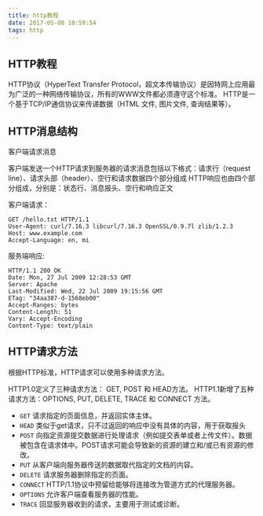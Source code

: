 ```yaml
---
title: http教程
date: 2017-05-08 10:59:54
tags: http
---
```

## HTTP教程

HTTP协议（HyperText Transfer Protocol，超文本传输协议）是因特网上应用最为广泛的一种网络传输协议，所有的WWW文件都必须遵守这个标准。
HTTP是一个基于TCP/IP通信协议来传递数据（HTML 文件, 图片文件, 查询结果等）。

## HTTP消息结构

客户端请求消息

客户端发送一个HTTP请求到服务器的请求消息包括以下格式：请求行（request line）、请求头部（header）、空行和请求数据四个部分组成
HTTP响应也由四个部分组成，分别是：状态行、消息报头、空行和响应正文

客户端请求：

```
GET /hello.txt HTTP/1.1
User-Agent: curl/7.16.3 libcurl/7.16.3 OpenSSL/0.9.7l zlib/1.2.3
Host: www.example.com
Accept-Language: en, mi
```

服务端响应:

```
HTTP/1.1 200 OK
Date: Mon, 27 Jul 2009 12:28:53 GMT
Server: Apache
Last-Modified: Wed, 22 Jul 2009 19:15:56 GMT
ETag: "34aa387-d-1568eb00"
Accept-Ranges: bytes
Content-Length: 51
Vary: Accept-Encoding
Content-Type: text/plain
```

## HTTP请求方法

根据HTTP标准，HTTP请求可以使用多种请求方法。

HTTP1.0定义了三种请求方法： GET, POST 和 HEAD方法。
HTTP1.1新增了五种请求方法：OPTIONS, PUT, DELETE, TRACE 和 CONNECT 方法。

- `GET` 请求指定的页面信息，并返回实体主体。
- `HEAD`  类似于get请求，只不过返回的响应中没有具体的内容，用于获取报头
- `POST`  向指定资源提交数据进行处理请求（例如提交表单或者上传文件）。数据被包含在请求体中。POST请求可能会导致新的资源的建立和/或已有资源的修改。
- `PUT` 从客户端向服务器传送的数据取代指定的文档的内容。
- `DELETE`  请求服务器删除指定的页面。
- `CONNECT` HTTP/1.1协议中预留给能够将连接改为管道方式的代理服务器。
- `OPTIONS` 允许客户端查看服务器的性能。
- `TRACE` 回显服务器收到的请求，主要用于测试或诊断。
